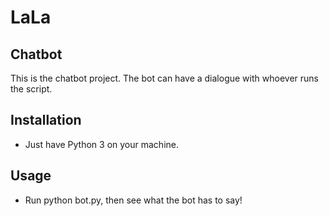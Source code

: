 # LaLa

Chatbot
----------

This is the chatbot project. The bot can have a dialogue with whoever runs the script.

## Installation

* Just have Python 3 on your machine.

## Usage

* Run python bot.py, then see what the bot has to say!
